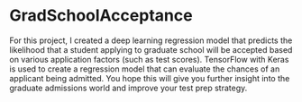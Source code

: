 # GradSchoolAcceptance
For this project, I created a deep learning regression model that predicts the likelihood that a student applying to graduate school will be accepted based on various application factors (such as test scores).
TensorFlow with Keras is used to create a regression model that can evaluate the chances of an applicant being admitted. You hope this will give you further insight into the graduate admissions world and improve your test prep strategy.
